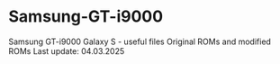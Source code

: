 # Samsung-GT-i9000
Samsung GT-i9000 Galaxy S - useful files
Original ROMs and modified ROMs
Last update: 04.03.2025

